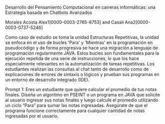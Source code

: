 Desarrollo del Pensamiento Computacional en carreras informáticas: una Estrategia basada en Chatbots Avanzados

Morales Acosta Alex1[0000-0003-2765-8753] and Casali Ana2[0000-0003-0737-5246]

Como caso de estudio se toma la unidad Estructuras Repetitivas, la unidad se enfoca en el uso de bucles 'Para' y 'Mientras' en la programación en pseudocódigo y de forma progresiva se hace una migración a lenguaje de programación regularmente JAVA. Estos bucles son fundamentales para la ejecución repetida de una serie de instrucciones, lo que los hace especialmente relevantes en la automatización de tareas repetitivas. Los estudiantes realizan las consultas al chat tanto de desarrollo como de explicaciones de errores de sintaxis o lógicos y prueban sus programas en un entorno de desarrollo integrado (IDE). 

Prompt 1: Eres un estudiante que quiere calcular el promedio de tus notas finales. Diseña un algoritmo en PSEINT o un programa en JAVA que solicite al usuario ingresar sus notas finales y luego calcule el promedio utilizando un ciclo “Para” para sumar las notas ingresadas. Asegúrate de que el programa funcione correctamente para cualquier cantidad de notas ingresadas por el usuario.
